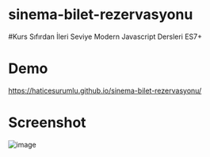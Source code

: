 # sinema-bilet-rezervasyonu

#Kurs
Sıfırdan İleri Seviye Modern Javascript Dersleri ES7+

# Demo
https://haticesurumlu.github.io/sinema-bilet-rezervasyonu/

# Screenshot
![image](https://user-images.githubusercontent.com/71832100/215278357-40700fbc-4a1f-4d2c-a435-21d61fc34121.png)
